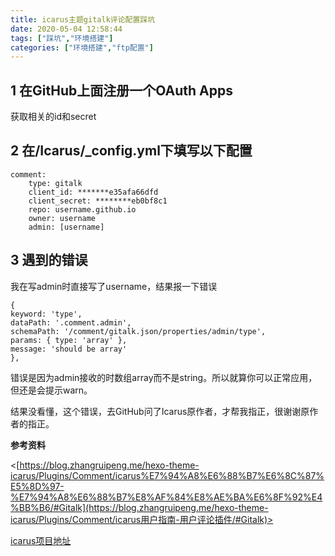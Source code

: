 ```yaml
---
title: icarus主题gitalk评论配置踩坑
date: 2020-05-04 12:58:44
tags: ["踩坑","环境搭建"]
categories: ["环境搭建","ftp配置"]
---
```


## 1 在GitHub上面注册一个OAuth Apps

获取相关的id和secret

## 2 在/Icarus/_config.yml下填写以下配置

```
comment:
    type: gitalk
    client_id: *******e35afa66dfd
    client_secret: ********eb0bf8c1
    repo: username.github.io
    owner: username
    admin: [username]
```

<!--more-->

## 3 遇到的错误

我在写admin时直接写了username，结果报一下错误

```
{
keyword: 'type',
dataPath: '.comment.admin',
schemaPath: '/comment/gitalk.json/properties/admin/type',
params: { type: 'array' },
message: 'should be array'
},
```

错误是因为admin接收的时数组array而不是string。所以就算你可以正常应用，但还是会提示warn。

结果没看懂，这个错误，去GitHub问了Icarus原作者，才帮我指正，很谢谢原作者的指正。



**参考资料**

<[https://blog.zhangruipeng.me/hexo-theme-icarus/Plugins/Comment/icarus%E7%94%A8%E6%88%B7%E6%8C%87%E5%8D%97-%E7%94%A8%E6%88%B7%E8%AF%84%E8%AE%BA%E6%8F%92%E4%BB%B6/#Gitalk](https://blog.zhangruipeng.me/hexo-theme-icarus/Plugins/Comment/icarus用户指南-用户评论插件/#Gitalk)>

[icarus项目地址](https://github.com/ppoffice/hexo-theme-icarus)


